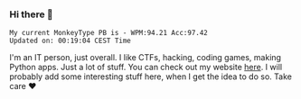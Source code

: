 ### Hi there 👋
<!-- PB START -->
```
My current MonkeyType PB is - WPM:94.21 Acc:97.42
Updated on: 00:19:04 CEST Time
```
<!-- PB END -->
I'm an IT person, just overall. I like CTFs, hacking, coding games, making Python apps. Just a lot of stuff.
You can check out my website [here](https://skill3472.github.io/).
I will probably add some interesting stuff here, when I get the idea to do so. Take care ❤️
